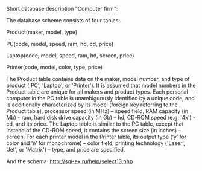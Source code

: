 Short database description "Computer firm":

The database scheme consists of four tables:

Product(maker, model, type)

PC(code, model, speed, ram, hd, cd, price)

Laptop(code, model, speed, ram, hd, screen, price)

Printer(code, model, color, type, price)

The Product table contains data on the maker, model number, and type of product ('PC', 'Laptop', or 'Printer'). It is assumed that model numbers in the Product table are unique for all makers and product types. Each personal computer in the PC table is unambiguously identified by a unique code, and is additionally characterized by its model (foreign key referring to the Product table), processor speed (in MHz) – speed field, RAM capacity (in Mb) - ram, hard disk drive capacity (in Gb) – hd, CD-ROM speed (e.g, '4x') - cd, and its price. The Laptop table is similar to the PC table, except that instead of the CD-ROM speed, it contains the screen size (in inches) – screen. For each printer model in the Printer table, its output type (‘y’ for color and ‘n’ for monochrome) – color field, printing technology ('Laser', 'Jet', or 'Matrix') – type, and price are specified.






And the schema:
http://sql-ex.ru/help/select13.php
